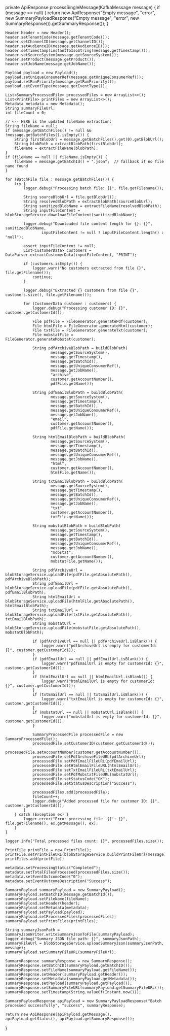 private ApiResponse processSingleMessage(KafkaMessage message) {
    if (message == null) {
        return new ApiResponse("Empty message", "error",
                new SummaryPayloadResponse("Empty message", "error", new SummaryResponse()).getSummaryResponse());
    }

    Header header = new Header();
    header.setTenantCode(message.getTenantCode());
    header.setChannelID(message.getChannelID());
    header.setAudienceID(message.getAudienceID());
    header.setTimestamp(instantToIsoString(message.getTimestamp()));
    header.setSourceSystem(message.getSourceSystem());
    header.setProduct(message.getProduct());
    header.setJobName(message.getJobName());

    Payload payload = new Payload();
    payload.setUniqueConsumerRef(message.getUniqueConsumerRef());
    payload.setRunPriority(message.getRunPriority());
    payload.setEventType(message.getEventType());

    List<SummaryProcessedFile> processedFiles = new ArrayList<>();
    List<PrintFile> printFiles = new ArrayList<>();
    Metadata metadata = new Metadata();
    String summaryFileUrl;
    int fileCount = 0;

    // <-- HERE is the updated fileName extraction:
    String fileName = null;
    if (message.getBatchFiles() != null && !message.getBatchFiles().isEmpty()) {
        String firstBlobUrl = message.getBatchFiles().get(0).getBlobUrl();
        String blobPath = extractBlobPath(firstBlobUrl);
        fileName = extractFileName(blobPath);
    }
    if (fileName == null || fileName.isEmpty()) {
        fileName = message.getBatchId() + ".json";  // fallback if no file name found
    }

    for (BatchFile file : message.getBatchFiles()) {
        try {
            logger.debug("Processing batch file: {}", file.getFilename());

            String sourceBlobUrl = file.getBlobUrl();
            String resolvedBlobPath = extractBlobPath(sourceBlobUrl);
            String sanitizedBlobName = extractFileName(resolvedBlobPath);
            String inputFileContent = blobStorageService.downloadFileContent(sanitizedBlobName);

            logger.debug("Downloaded file content length for {}: {}", sanitizedBlobName,
                    inputFileContent != null ? inputFileContent.length() : "null");

            assert inputFileContent != null;
            List<CustomerData> customers = DataParser.extractCustomerData(inputFileContent, "PRINT");

            if (customers.isEmpty()) {
                logger.warn("No customers extracted from file {}", file.getFilename());
                continue;
            }

            logger.debug("Extracted {} customers from file {}", customers.size(), file.getFilename());

            for (CustomerData customer : customers) {
                logger.debug("Processing customer ID: {}", customer.getCustomerId());

                File pdfFile = FileGenerator.generatePdf(customer);
                File htmlFile = FileGenerator.generateHtml(customer);
                File txtFile = FileGenerator.generateTxt(customer);
                File mobstatFile = FileGenerator.generateMobstat(customer);

                String pdfArchiveBlobPath = buildBlobPath(
                        message.getSourceSystem(),
                        message.getTimestamp(),
                        message.getBatchId(),
                        message.getUniqueConsumerRef(),
                        message.getJobName(),
                        "archive",
                        customer.getAccountNumber(),
                        pdfFile.getName());

                String pdfEmailBlobPath = buildBlobPath(
                        message.getSourceSystem(),
                        message.getTimestamp(),
                        message.getBatchId(),
                        message.getUniqueConsumerRef(),
                        message.getJobName(),
                        "email",
                        customer.getAccountNumber(),
                        pdfFile.getName());

                String htmlEmailBlobPath = buildBlobPath(
                        message.getSourceSystem(),
                        message.getTimestamp(),
                        message.getBatchId(),
                        message.getUniqueConsumerRef(),
                        message.getJobName(),
                        "html",
                        customer.getAccountNumber(),
                        htmlFile.getName());

                String txtEmailBlobPath = buildBlobPath(
                        message.getSourceSystem(),
                        message.getTimestamp(),
                        message.getBatchId(),
                        message.getUniqueConsumerRef(),
                        message.getJobName(),
                        "txt",
                        customer.getAccountNumber(),
                        txtFile.getName());

                String mobstatBlobPath = buildBlobPath(
                        message.getSourceSystem(),
                        message.getTimestamp(),
                        message.getBatchId(),
                        message.getUniqueConsumerRef(),
                        message.getJobName(),
                        "mobstat",
                        customer.getAccountNumber(),
                        mobstatFile.getName());

                String pdfArchiveUrl = blobStorageService.uploadFile(pdfFile.getAbsolutePath(), pdfArchiveBlobPath);
                String pdfEmailUrl = blobStorageService.uploadFile(pdfFile.getAbsolutePath(), pdfEmailBlobPath);
                String htmlEmailUrl = blobStorageService.uploadFile(htmlFile.getAbsolutePath(), htmlEmailBlobPath);
                String txtEmailUrl = blobStorageService.uploadFile(txtFile.getAbsolutePath(), txtEmailBlobPath);
                String mobstatUrl = blobStorageService.uploadFile(mobstatFile.getAbsolutePath(), mobstatBlobPath);

                if (pdfArchiveUrl == null || pdfArchiveUrl.isBlank()) {
                    logger.warn("pdfArchiveUrl is empty for customerId: {}", customer.getCustomerId());
                }
                if (pdfEmailUrl == null || pdfEmailUrl.isBlank()) {
                    logger.warn("pdfEmailUrl is empty for customerId: {}", customer.getCustomerId());
                }
                if (htmlEmailUrl == null || htmlEmailUrl.isBlank()) {
                    logger.warn("htmlEmailUrl is empty for customerId: {}", customer.getCustomerId());
                }
                if (txtEmailUrl == null || txtEmailUrl.isBlank()) {
                    logger.warn("txtEmailUrl is empty for customerId: {}", customer.getCustomerId());
                }
                if (mobstatUrl == null || mobstatUrl.isBlank()) {
                    logger.warn("mobstatUrl is empty for customerId: {}", customer.getCustomerId());
                }

                SummaryProcessedFile processedFile = new SummaryProcessedFile();
                processedFile.setCustomerID(customer.getCustomerId());
                processedFile.setAccountNumber(customer.getAccountNumber());
                processedFile.setPdfArchiveFileURL(pdfArchiveUrl);
                processedFile.setPdfEmailFileURL(pdfEmailUrl);
                processedFile.setHtmlEmailFileURL(htmlEmailUrl);
                processedFile.setTxtEmailFileURL(txtEmailUrl);
                processedFile.setPdfMobstatFileURL(mobstatUrl);
                processedFile.setStatusCode("OK");
                processedFile.setStatusDescription("Success");

                processedFiles.add(processedFile);
                fileCount++;
                logger.debug("Added processed file for customer ID: {}", customer.getCustomerId());
            }
        } catch (Exception ex) {
            logger.error("Error processing file '{}': {}", file.getFilename(), ex.getMessage(), ex);
        }
    }

    logger.info("Total processed files count: {}", processedFiles.size());

    PrintFile printFile = new PrintFile();
    printFile.setPrintFileURL(blobStorageService.buildPrintFileUrl(message));
    printFiles.add(printFile);

    metadata.setProcessingStatus("Completed");
    metadata.setTotalFilesProcessed(processedFiles.size());
    metadata.setEventOutcomeCode("0");
    metadata.setEventOutcomeDescription("Success");

    SummaryPayload summaryPayload = new SummaryPayload();
    summaryPayload.setBatchID(message.getBatchId());
    summaryPayload.setFileName(fileName);
    summaryPayload.setHeader(header);
    summaryPayload.setMetadata(metadata);
    summaryPayload.setPayload(payload);
    summaryPayload.setProcessedFiles(processedFiles);
    summaryPayload.setPrintFiles(printFiles);

    String summaryJsonPath = SummaryJsonWriter.writeSummaryJsonToFile(summaryPayload);
    logger.debug("Summary JSON file path: {}", summaryJsonPath);
    summaryFileUrl = blobStorageService.uploadSummaryJson(summaryJsonPath, message);
    summaryPayload.setSummaryFileURL(summaryFileUrl);

    SummaryResponse summaryResponse = new SummaryResponse();
    summaryResponse.setBatchID(summaryPayload.getBatchID());
    summaryResponse.setFileName(summaryPayload.getFileName());
    summaryResponse.setHeader(summaryPayload.getHeader());
    summaryResponse.setMetadata(summaryPayload.getMetadata());
    summaryResponse.setPayload(summaryPayload.getPayload());
    summaryResponse.setSummaryFileURL(summaryPayload.getSummaryFileURL());
    summaryResponse.setTimestamp(String.valueOf(Instant.now()));

    SummaryPayloadResponse apiPayload = new SummaryPayloadResponse("Batch processed successfully", "success", summaryResponse);

    return new ApiResponse(apiPayload.getMessage(), apiPayload.getStatus(), apiPayload.getSummaryResponse());
}

